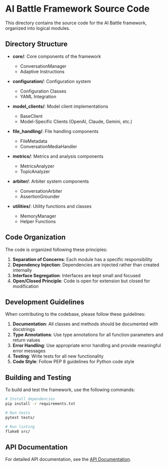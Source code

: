 # AI Battle Framework Source Code

This directory contains the source code for the AI Battle framework, organized into logical modules.

## Directory Structure

- **core/**: Core components of the framework
  - ConversationManager
  - Adaptive Instructions

- **configuration/**: Configuration system
  - Configuration Classes
  - YAML Integration

- **model_clients/**: Model client implementations
  - BaseClient
  - Model-Specific Clients (OpenAI, Claude, Gemini, etc.)

- **file_handling/**: File handling components
  - FileMetadata
  - ConversationMediaHandler

- **metrics/**: Metrics and analysis components
  - MetricsAnalyzer
  - TopicAnalyzer

- **arbiter/**: Arbiter system components
  - ConversationArbiter
  - AssertionGrounder

- **utilities/**: Utility functions and classes
  - MemoryManager
  - Helper Functions

## Code Organization

The code is organized following these principles:

1. **Separation of Concerns**: Each module has a specific responsibility
2. **Dependency Injection**: Dependencies are injected rather than created internally
3. **Interface Segregation**: Interfaces are kept small and focused
4. **Open/Closed Principle**: Code is open for extension but closed for modification

## Development Guidelines

When contributing to the codebase, please follow these guidelines:

1. **Documentation**: All classes and methods should be documented with docstrings
2. **Type Annotations**: Use type annotations for all function parameters and return values
3. **Error Handling**: Use appropriate error handling and provide meaningful error messages
4. **Testing**: Write tests for all new functionality
5. **Code Style**: Follow PEP 8 guidelines for Python code style

## Building and Testing

To build and test the framework, use the following commands:

```bash
# Install dependencies
pip install -r requirements.txt

# Run tests
pytest tests/

# Run linting
flake8 src/
```

## API Documentation

For detailed API documentation, see the [API Documentation](../docs/api/index.md).